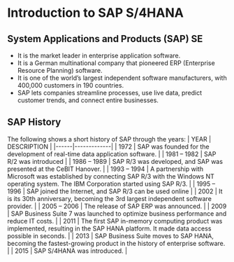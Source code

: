 # Introduction to SAP S/4HANA

## System Applications and Products (SAP) SE 
- It is the market leader in enterprise application software.
- It is a German multinational company that pioneered ERP (Enterprise Resource Planning) software.
- It is one of the world’s largest independent software manufacturers, with 400,000 customers in 190 countries.
- SAP lets companies streamline processes, use live data, predict customer trends, and connect entire businesses.

## SAP History
The following shows a short history of SAP through the years:
| YEAR | DESCRIPTION |
|------|-------------|
| 1972 | SAP was founded for the development of real-time data application software. |
| 1981 – 1982 | SAP R/2 was introduced |
| 1986 – 1989 | SAP R/3 was developed, and SAP was presented at the CeBIT Hanover. |
| 1993 – 1994 | A partnership with Microsoft was established by connecting SAP R/3 with the Windows NT operating system. The IBM Corporation started using SAP R/3. |
| 1995 – 1996 | SAP joined the Internet, and SAP R/3 can be used online |
| 2002 | It is its 30th anniversary, becoming the 3rd largest independent software provider. |
| 2005 – 2006 | The release of SAP ERP was announced. |
| 2009 | SAP Business Suite 7 was launched to optimize business performance and reduce IT costs. |
| 2011 | The first SAP in-memory computing product was implemented, resulting in the SAP HANA platform. It made data access possible in seconds. |
| 2013 | SAP Business Suite moves to SAP HANA, becoming the fastest-growing product in the history of enterprise software. |
| 2015 | SAP S/4HANA was introduced. |

